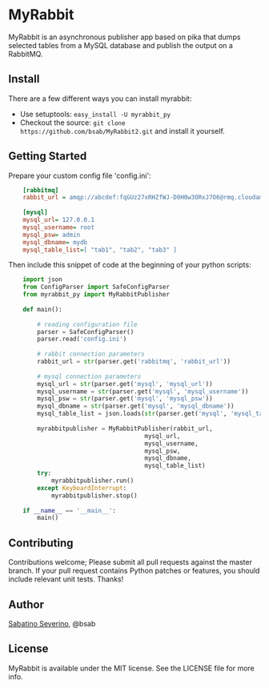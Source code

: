 # MyRabbit

MyRabbit is an asynchronous publisher app based on pika that dumps selected tables from a MySQL database and publish the output on a RabbitMQ.


## Install


There are a few different ways you can install myrabbit:

* Use setuptools: `easy_install -U myrabbit_py`
* Checkout the source: `git clone https://github.com/bsab/MyRabbit2.git` and install it yourself.


## Getting Started
 Prepare your custom config file 'config.ini':

```ini
    [rabbitmq]
    rabbit_url = amqp://abcdef:fqGUz27xRHZfWJ-D0H0w3ORxJ7O6@rmq.cloudamqp.com/xsdxsd?connection_attempts=3&heartbeat_interval=3600
    
    [mysql]
    mysql_url= 127.0.0.1
    mysql_username= root
    mysql_psw= admin
    mysql_dbname= mydb
    mysql_table_list=[ "tab1", "tab2", "tab3" ]
```

Then include this snippet of code at the beginning of your python scripts:

```python
    import json
    from ConfigParser import SafeConfigParser
    from myrabbit_py import MyRabbitPublisher
    
    def main():
    
        # reading configuration file
        parser = SafeConfigParser()
        parser.read('config.ini')
    
        # rabbit connection parameters
        rabbit_url = str(parser.get('rabbitmq', 'rabbit_url'))
    
        # mysql connection parameters
        mysql_url = str(parser.get('mysql', 'mysql_url'))
        mysql_username = str(parser.get('mysql', 'mysql_username'))
        mysql_psw = str(parser.get('mysql', 'mysql_psw'))
        mysql_dbname = str(parser.get('mysql', 'mysql_dbname'))
        mysql_table_list = json.loads(str(parser.get('mysql', 'mysql_table_list')))
    
        myrabbitpublisher = MyRabbitPublisher(rabbit_url,
                                      mysql_url,
                                      mysql_username,
                                      mysql_psw,
                                      mysql_dbname,
                                      mysql_table_list)
        try:
            myrabbitpublisher.run()
        except KeyboardInterrupt:
            myrabbitpublisher.stop()
    
    if __name__ == '__main__':
        main()
```

## Contributing

Contributions welcome; Please submit all pull requests against the master branch. If your pull request contains Python patches or features, you should include relevant unit tests.
Thanks!

## Author

[Sabatino Severino](https://about.me/the_sab), @bsab

## License

MyRabbit is available under the MIT license. See the LICENSE file for more info.